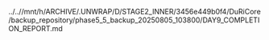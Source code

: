 ../..//mnt/h/ARCHIVE/.UNWRAP/D/STAGE2_INNER/3456e449b0f4/DuRiCore/backup_repository/phase5_5_backup_20250805_103800/DAY9_COMPLETION_REPORT.md